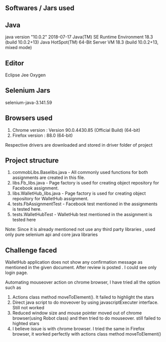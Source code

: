 Softwares / Jars used
----------------------
Java
----
java version "10.0.2" 2018-07-17
Java(TM) SE Runtime Environment 18.3 (build 10.0.2+13)
Java HotSpot(TM) 64-Bit Server VM 18.3 (build 10.0.2+13, mixed mode)

Editor
----
Eclipse Jee Oxygen

Selenium Jars
-------------
selenium-java-3.141.59

Browsers used
-------------
1. Chrome version : Version 90.0.4430.85 (Official Build) (64-bit) 
2. Firefox  version : 88.0 (64-bit)

Respective drivers are downloaded and stored in driver folder of project

Project structure
------------------
1. commobLibs.Baselibs.java -  All commonly used functions for both assignments are created in this file.
2. libs.Fb_libs.java  - Page factory is used for creating object repository for Facebook assignment.
3. libs.WalletHub_libs.java - Page factory is used for creating object repository for WalletHub assignment.
4. tests.FbAssignmentTest - Facebook test mentioned in the assignments is tested here.
5. tests.WalletHubTest - WalletHub test mentioned in the assignment is tested here

Note: Since it is already mentioned not use any third party libraries , used only pure selenium api and core java libraries

Challenge faced
-------------------
WalletHub application does not show any confirmation message as mentioned in the given document.
After review is posted . I could see only login page.

Automating mouseover action on chrome browser, I have tried all the option such as 
1. Actions class method moveToElement(). It failed to highlight the stars
2. Direct java script to do moveover by using javascriptExecuter interface. Still not worked
3. Reduced window size and mouse pointer moved out of chrome browser(using Robot class) and then tried to do mouseover. still failed to highted stars
4. I believe issue is with chrome browser. I tried the same in Firefox browser, it worked perfectly with actions class method moveToElement()






